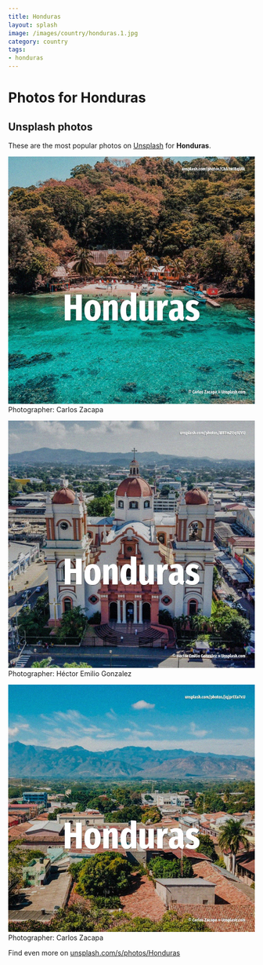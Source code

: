 ```yaml
---
title: Honduras
layout: splash
image: /images/country/honduras.1.jpg
category: country
tags:
- honduras
---
```

# Photos for Honduras
 
## Unsplash photos
These are the most popular photos on [Unsplash](https://unsplash.com) for **Honduras**.
 
![Honduras](/images/country/honduras.1.jpg)
Photographer:  Carlos Zacapa
 
![Honduras](/images/country/honduras.2.jpg)
Photographer:  Héctor Emilio Gonzalez
 
![Honduras](/images/country/honduras.3.jpg)
Photographer:  Carlos Zacapa
 
Find even more on [unsplash.com/s/photos/Honduras](https://unsplash.com/s/photos/Honduras)
 
